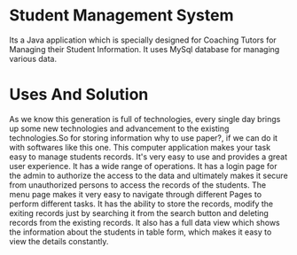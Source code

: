 # Student Management System
Its a Java application which is specially designed for Coaching Tutors for Managing their Student Information.
It uses MySql database for managing various data.
# Uses And Solution
As we know this generation is full of technologies, every single day brings up some new technologies and advancement to
the existing technologies.So for storing information why to use paper?, if we can do it with softwares like this one.
This computer application makes your task easy to manage students records. It's very easy to use and provides a great user experience.
It has a wide range of operations. It has a login page for the admin to authorize the access to the data and ultimately makes it secure from 
unauthorized persons to access the records of the students. The menu page makes it very easy to navigate through different Pages to perform
different tasks. It has the ability to store the records, modify the exiting records just by searching it from the search button and deleting records
from the existing records. It also has a full data view which shows the information about the students in table form, which makes it easy to view 
the details constantly.
